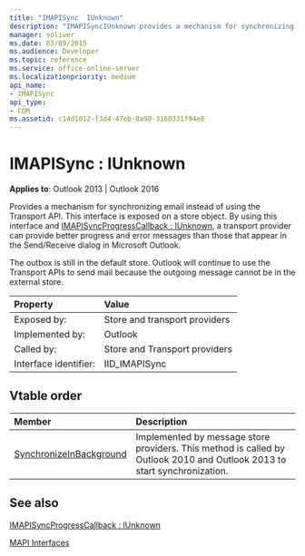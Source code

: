 ```yaml
---
title: "IMAPISync  IUnknown"
description: "IMAPISyncIUnknown provides a mechanism for synchronizing email instead of using the Transport API. This interface is exposed on a store object."
manager: soliver
ms.date: 03/09/2015
ms.audience: Developer
ms.topic: reference
ms.service: office-online-server
ms.localizationpriority: medium
api_name:
- IMAPISync
api_type:
- COM
ms.assetid: c14d1012-f3d4-47eb-8a90-3160331f94e8
---
```


# IMAPISync : IUnknown

  
  
**Applies to**: Outlook 2013 | Outlook 2016 
  
Provides a mechanism for synchronizing email instead of using the Transport API. This interface is exposed on a store object. By using this interface and [IMAPISyncProgressCallback : IUnknown](imapisyncprogresscallbackiunknown.md), a transport provider can provide better progress and error messages than those that appear in the Send/Receive dialog in Microsoft Outlook.
  
The outbox is still in the default store. Outlook will continue to use the Transport APIs to send mail because the outgoing message cannot be in the external store.
  
|Property|Value|
|:-----|:-----|
|Exposed by:  <br/> |Store and transport providers  <br/> |
|Implemented by:  <br/> |Outlook  <br/> |
|Called by:  <br/> |Store and Transport providers  <br/> |
|Interface identifier:  <br/> |IID_IMAPISync  <br/> |
   
## Vtable order

|Member|Description|
|:-----|:-----|
|[SynchronizeInBackground](imapisyncsynchronizeinbackground.md) <br/> |Implemented by message store providers. This method is called by Outlook 2010 and Outlook 2013 to start synchronization. |
   
## See also



[IMAPISyncProgressCallback : IUnknown](imapisyncprogresscallbackiunknown.md)


[MAPI Interfaces](mapi-interfaces.md)

